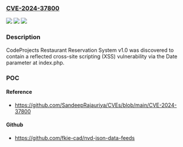 ### [CVE-2024-37800](https://cve.mitre.org/cgi-bin/cvename.cgi?name=CVE-2024-37800)
![](https://img.shields.io/static/v1?label=Product&message=n%2Fa&color=blue)
![](https://img.shields.io/static/v1?label=Version&message=n%2Fa&color=blue)
![](https://img.shields.io/static/v1?label=Vulnerability&message=n%2Fa&color=brighgreen)

### Description

CodeProjects Restaurant Reservation System v1.0 was discovered to contain a reflected cross-site scripting (XSS) vulnerability via the Date parameter at index.php.

### POC

#### Reference
- https://github.com/SandeepRajauriya/CVEs/blob/main/CVE-2024-37800

#### Github
- https://github.com/fkie-cad/nvd-json-data-feeds

